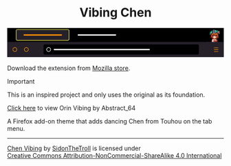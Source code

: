 <div align=center>
    <h1> Vibing Chen </h1>
    <img src="./img/sc.png">
</div>

Download the extension from [Mozilla store](https://addons.mozilla.org/en-US/firefox/addon/chen-vibing/).

> [!IMPORTANT]
> This is an inspired project and only uses the original as its foundation.

[Click here](https://addons.mozilla.org/en-US/firefox/addon/orin-vibing/) to view Orin Vibing by Abstract_64

A Firefox add-on theme that adds dancing Chen from Touhou on the tab menu.  

---

<p xmlns:cc="http://creativecommons.org/ns#" xmlns:dct="http://purl.org/dc/terms/"><a property="dct:title" rel="cc:attributionURL" href="https://github.com/SidonTheTroll/chen-vibing">Chen Vibing</a> by <a rel="cc:attributionURL dct:creator" property="cc:attributionName" href="https://github.com/SidonTheTroll">SidonTheTroll</a> is licensed under <a href="https://creativecommons.org/licenses/by-nc-sa/4.0/?ref=chooser-v1" target="_blank" rel="license noopener noreferrer" style="display:inline-block;">Creative Commons Attribution-NonCommercial-ShareAlike 4.0 International<img style="height:22px!important;margin-left:3px;vertical-align:text-bottom;" src="https://mirrors.creativecommons.org/presskit/icons/cc.svg?ref=chooser-v1" alt=""><img style="height:22px!important;margin-left:3px;vertical-align:text-bottom;" src="https://mirrors.creativecommons.org/presskit/icons/by.svg?ref=chooser-v1" alt=""><img style="height:22px!important;margin-left:3px;vertical-align:text-bottom;" src="https://mirrors.creativecommons.org/presskit/icons/nc.svg?ref=chooser-v1" alt=""><img style="height:22px!important;margin-left:3px;vertical-align:text-bottom;" src="https://mirrors.creativecommons.org/presskit/icons/sa.svg?ref=chooser-v1" alt=""></a></p> 
